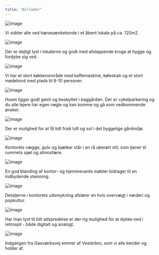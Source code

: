 ```yaml
---
title: "Billeder"
---
```


![image](../../src/images/office/office-01.jpg)

<p class="image__caption">Vi sidder alle ved hævesænkeborde i et åbent lokale på ca. 120m2.</p>

![image](../../src/images/office/office-02.jpg)

<p class="image__caption">Der er dejligt lyst i lokalerne og godt med afslappende kroge at hygge og fordybe sig ved.</p>

![image](../../src/images/office/office-03.jpg)

<p class="image__caption">Vi har et stort køkkenområde med kaffemaskine, køleskab og et stort mødebord med plads til 8-10 personer.</p>

![image](../../src/images/office/office-08.jpg)

<p class="image__caption">Huset ligger godt gemt og beskyttet i baggården. Der er cykelparkering og du alle lejere har egen nøgle og kan komme og gå som vedkommende ønsker.</p>

![image](../../src/images/office/office-09.jpg)

<p class="image__caption">Der er mulighed for at få lidt frisk luft og sol i det hyggelige gårdmiljø.</p>

![image](../../src/images/office/office-04.jpg)

<p class="image__caption">Kontorets vægge, gulv og bjælker står i en rå uberørt stil, som tjener til rummets sjæl og atmosfære.</p>

![image](../../src/images/office/office-05.jpg)

<p class="image__caption">En god blanding af kontor- og hjemmevante møbler bidrager til en indbydende stemning.</p>

![image](../../src/images/office/office-06.jpg)

<p class="image__caption">Detaljerne i kontorets udsmykning afslører en hvis overvægt i nørderi og popkultur.</p>

![image](../../src/images/office/office-07.jpg)

<p class="image__caption">Har man lyst til lidt adspredelse er der rig mulighed for at dykke ned i retrospil - både digitalt og analogt.</p>

![image](../../src/images/office/office-10.jpg)

<p class="image__caption">Indgangen fra Gasværksvej emmer af Vesterbro, som vi alle kender og holder af.</p>
